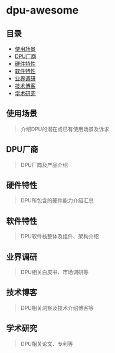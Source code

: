# dpu-awesome

## 目录

- [使用场景](#使用场景)
- [DPU厂商](#DPU厂商)
- [硬件特性](#硬件特性)
- [软件特性](#软件特性)
- [业界调研](#业界调研)
- [技术博客](#技术博客)
- [学术研究](#学术研究)

## 使用场景
> 介绍DPU的潜在或已有使用场景及诉求

## DPU厂商 
> DPU厂商及产品介绍

## 硬件特性 
> DPU所包含的硬件能力介绍汇总

## 软件特性
> DPU软件栈整体及组件、架构介绍

## 业界调研
> DPU相关白皮书、市场调研等

## 技术博客
> DPU相关洞察及技术介绍博客等

## 学术研究
> DPU相关论文、专利等

